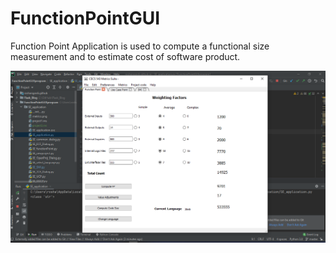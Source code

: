 # FunctionPointGUI


Function Point Application is used to compute a functional size measurement and to estimate cost of software product.

![FunctionPointGUI](https://github.com/roshangardi/FunctionPointGUI/blob/master/Images/FunctionPointAnalysis.PNG?raw=true)
